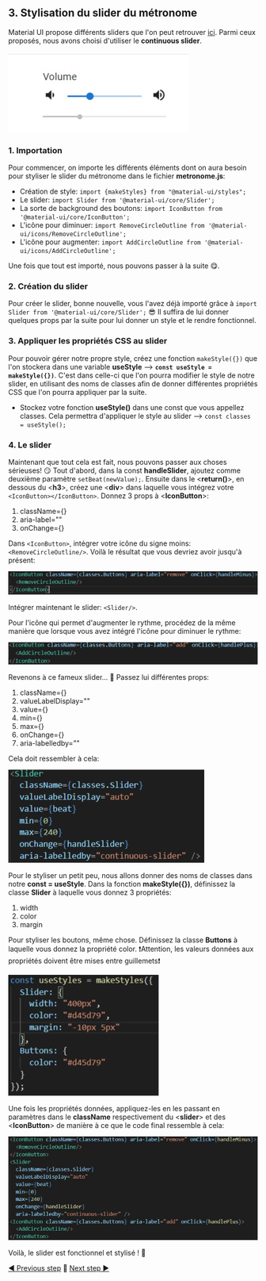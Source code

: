 ## 3. Stylisation du slider du métronome

Material UI propose différents sliders que l'on peut retrouver [ici](https://material-ui.com/components/slider/). Parmi ceux proposés, nous avons choisi d'utiliser le **continuous slider**.

![Continuous slider](src/assets/continuous_slider.jpg)
### 1. Importation 
Pour commencer, on importe les différents éléments dont on aura besoin pour styliser le slider du métronome dans le fichier **metronome.js**: 

- Création de style: `import {makeStyles} from "@material-ui/styles";`
- Le slider: `import Slider from '@material-ui/core/Slider';`
- La sorte de background des boutons: `import IconButton from '@material-ui/core/IconButton';`
- L'icône pour diminuer: `import RemoveCircleOutline from '@material-ui/icons/RemoveCircleOutline';`
- L'icône pour augmenter: `import AddCircleOutline from '@material-ui/icons/AddCircleOutline';`

Une fois que tout est importé, nous pouvons passer à la suite 😋. 

### 2. Création du slider

Pour créer le slider, bonne nouvelle, vous l'avez déjà importé grâce à `import Slider from '@material-ui/core/Slider';` 😎
Il suffira de lui donner quelques props par la suite pour lui donner un style et le rendre fonctionnel.


### 3. Appliquer les propriétés CSS au slider
 
Pour pouvoir gérer notre propre style, créez une fonction `makeStyle({})` que l'on stockera dans une variable **useStyle** --> **`const useStyle = makeStyle({})`**. C'est dans celle-ci que l'on pourra modifier le style de notre slider, en utilisant des noms de classes afin de donner différentes propriétés CSS que l'on pourra appliquer par la suite. 

- Stockez votre fonction **useStyle()** dans une const que vous appellez classes. Cela permettra d'appliquer le style au slider --> `const classes = useStyle();`

### 4. Le slider

Maintenant que tout cela est fait, nous pouvons passer aux choses sérieuses! 😏
Tout d'abord, dans la const **handleSlider**, ajoutez comme deuxième paramètre `setBeat(newValue);`. 
Ensuite dans le <**return()**>, en dessous du <**h3**>, créez une <**div**> dans laquelle vous intégrez votre `<IconButton></IconButton>`. Donnez 3 props à <**IconButton**>: 
1. className={}
2. aria-label=""
3. onChange={}
 
Dans `<IconButton>`, intégrer votre icône du signe moins: `<RemoveCircleOutline/>`.
Voilà le résultat que vous devriez avoir jusqu'à présent:

![IconsButtons](src/assets/code_IconsButtons_remove.jpg)

Intégrer maintenant le slider: `<Slider/>`.

Pour l'icône qui permet d'augmenter le rythme, procédez de la même manière que lorsque vous avez intégré l'icône pour diminuer le rythme:

![IconsButtons](src/assets/code_IconsButtons_add.jpg)

Revenons à ce fameux slider... 🤯
Passez lui différentes props:

1. className={}
2. valueLabelDisplay=""
3. value={}
4. min={}
5. max={}
6. onChange={}
7. aria-labelledby=""

Cela doit ressembler à cela:

![Code slider](src/assets/code_slider_props.jpg)

Pour le styliser un petit peu, nous allons donner des noms de classes dans notre **const = useStyle**. Dans la fonction **makeStyle({})**, définissez la classe **Slider** à laquelle vous donnez 3 propriétés:
1. width
2. color
3. margin

Pour styliser les boutons, même chose. Définissez la classe **Buttons** à laquelle vous donnez la propriété color.
❗Attention, les valeurs données aux propriétés doivent être mises entre guillemets❗

![Style](src/assets/code_style.jpg)

Une fois les propriétés données, appliquez-les en les passant en paramètres dans le **className** respectivement du <**slider**> et des <**IconButton**> de manière à ce que le code final ressemble à cela: 

![Code Slider](src/assets/final_code.jpg)

Voilà, le slider est fonctionnel et stylisé ! 🤩

[◀ Previous step](app.md) 🤨 [Next step ▶](systemspec.md)


